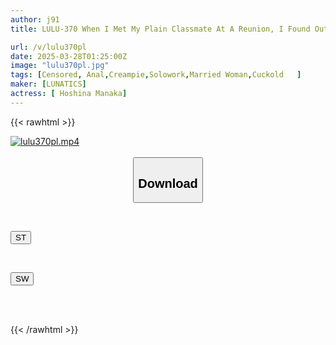 ```yaml
---
author: j91
title: LULU-370 When I Met My Plain Classmate At A Reunion, I Found Out She Was Now A Big-assed, Beautiful, Perverted Wife Who Was So Into Anal Sex That She Had Been Saving It For Me, So We Had Raw, Anal Creampie Sex Until The Morning.

url: /v/lulu370pl
date: 2025-03-28T01:25:00Z
image: "lulu370pl.jpg"
tags: [Censored, Anal,Creampie,Solowork,Married Woman,Cuckold	]
maker: [LUNATICS]
actress: [ Hoshina Manaka]
---
```



{{< rawhtml >}}

<div class="video" data-videoid="0RJ29JqerxUgqR">
    <a href="javascript:;">
        <img src="/v/lulu370pl/lulu370pl.jpg" width="WIDTH" height="HEIGHT" alt="lulu370pl.mp4" loading="lazy">
    </a>
</div>

<script type="text/javascript" src="https://j91.asia/asset/on-demand-st.js"></script>

<br>
  <link rel="stylesheet" href="https://j91.asia/asset/bs5.css">
  
  <center>
  <button class="btn btn-primary" type="button" data-bs-toggle="collapse" data-bs-target=".multi-collapse" aria-expanded="false" aria-controls="multiCollapseExample1 multiCollapseExample2"><h2>Download</h2></button></center>
</p>
<div class="row">
  <div class="col">
    <div class="collapse multi-collapse" id="multiCollapseExample1">
      <div class="card card-body">
	      	      <br>
<div class="buttons">  
<p><a href="/v/lulu370pl/st.html" target="_blank"><button class="btn-hover color-3"><i class="fa fa-download"></i> ST</button></a></p></div>
    </div>
  </div>
</div>
  <div class="col">
    <div class="collapse multi-collapse" id="multiCollapseExample2">
      <div class="card card-body">
	      <br>
<div class="buttons">
<p><a href="/v/lulu370pl/sw.html" target="_blank"><button class="btn-hover color-2"><i class="fa fa-download"></i> SW</button></a></p></div>
<br><br>
      </div>
    </div>
  </div>
</div>

{{< /rawhtml >}}